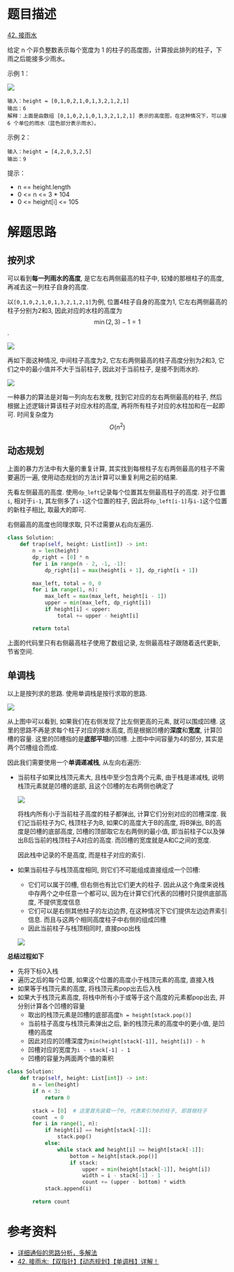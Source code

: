 # 题目描述

[42. 接雨水](https://leetcode-cn.com/problems/trapping-rain-water/)

给定 n 个非负整数表示每个宽度为 1 的柱子的高度图，计算按此排列的柱子，下雨之后能接多少雨水。

示例 1：

![](/resources/images/problems/rainwatertrap.png)

```
输入：height = [0,1,0,2,1,0,1,3,2,1,2,1]
输出：6
解释：上面是由数组 [0,1,0,2,1,0,1,3,2,1,2,1] 表示的高度图，在这种情况下，可以接 6 个单位的雨水（蓝色部分表示雨水）。
```

示例 2：
```
输入：height = [4,2,0,3,2,5]
输出：9
```

提示：

- n == height.length
- 0 <= n <= 3 * 104
- 0 <= height[i] <= 105

# 解题思路

## 按列求

可以看到**每一列雨水的高度**, 是它左右两侧最高的柱子中, 较矮的那根柱子的高度, 再减去这一列柱子自身的高度.

以`[0,1,0,2,1,0,1,3,2,1,2,1]`为例, 位置4柱子自身的高度为1, 它左右两侧最高的柱子分别为2和3, 因此对应的水柱的高度为$$\min(2, 3) - 1 = 1$$.

![](/resources/images/problems/fecc535fe1e90c9e47e528e919857643c66d094fa73ac0c493da621d7d99ccc0-image.png)

再如下面这种情况, 中间柱子高度为2, 它左右两侧最高的柱子高度分别为2和3, 它们之中的最小值并不大于当前柱子, 因此对于当前柱子, 是接不到雨水的.

![](/resources/images/problems/89e7671c4cc94bfde2f532d7871c83dfce00e80ba687100a8839d2ea5bf5cd28-image.png)

一种暴力的算法是对每一列向左右发散, 找到它对应的左右两侧最高的柱子, 然后根据上述逻辑计算该柱子对应水柱的高度, 再将所有柱子对应的水柱加和在一起即可. 时间复杂度为$$O(n^2)$$

## 动态规划

上面的暴力方法中有大量的重复计算, 其实找到每根柱子左右两侧最高的柱子不需要遍历一遍, 使用动态规划的方法计算可以重复利用之前的结果.

先看左侧最高的高度. 使用`dp_left`记录每个位置其左侧最高柱子的高度. 对于位置`i`, 相对于`i-1`, 其左侧多了`i-1`这个位置的柱子, 因此将`dp_left[i-1]`与`i-1`这个位置的新柱子相比, 取最大的即可.

右侧最高的高度也同理求取, 只不过需要从右向左遍历.

```python
class Solution:
    def trap(self, height: List[int]) -> int:
        n = len(height)
        dp_right = [0] * n
        for i in range(n - 2, -1, -1):
            dp_right[i] = max(height[i + 1], dp_right[i + 1])
        
        max_left, total = 0, 0
        for i in range(1, n):
            max_left = max(max_left, height[i - 1])
            upper = min(max_left, dp_right[i])
            if height[i] < upper:
                total += upper - height[i]

        return total
```

上面的代码里只有右侧最高柱子使用了数组记录, 左侧最高柱子跟随着迭代更新, 节省空间.

## 单调栈

以上是按列求的思路. 使用单调栈是按行求取的思路.

![](/resources/images/problems/1614045759-eAbzPQ-file_1614045759021.png)

从上图中可以看到, 如果我们在右侧发现了比左侧更高的元素, 就可以围成凹槽. 这里的思路不再是求每个柱子对应的接水高度, 而是根据凹槽的**深度**和**宽度**, 计算凹槽的容量. 这里的凹槽指的是**底部平坦**的凹槽. 上图中中间容量为4的部分, 其实是两个凹槽组合而成.

因此我们需要使用一个**单调递减栈**, 从左向右遍历:

- 当前柱子如果比栈顶元素大, 且栈中至少包含两个元素, 由于栈是递减栈, 说明栈顶元素就是凹槽的底部, 且这个凹槽的左右两侧也确定了

    ![](/resources/images/problems/1614045759-dSQRtB-file_1614045759044.png)

  将栈内所有小于当前柱子高度的柱子都弹出, 计算它们分别对应的凹槽深度. 我们记当前柱子为C, 栈顶柱子为B, 如果C的高度大于B的高度, 将B弹出, B的高度是凹槽的底部高度, 凹槽的顶部取它左右两侧的最小值, 即当前柱子C以及弹出B后当前的栈顶柱子A对应的高度. 而凹槽的宽度就是A和C之间的宽度.

  因此栈中记录的不是高度, 而是柱子对应的索引.

- 如果当前柱子与栈顶高度相同, 则它们不可能组成直接组成一个凹槽:
  - 它们可以属于凹槽, 但右侧也有比它们更大的柱子. 因此从这个角度来说栈中存两个之中任意一个都可以, 因为在计算它们代表的凹槽时只提供底部高度, 不提供宽度信息
  - 它们可以是右侧其他柱子的左边边界, 在这种情况下它们提供左边边界索引信息. 而且与这两个相同高度柱子中右侧的组成凹槽
  - 因此当前柱子与栈顶相同时, 直接pop出栈

  ![](/resources/images/problems/1614045759-dSQRtB-file_1614045759044.png)

**总结过程如下**

- 先将下标0入栈
- 遍历之后的每个位置, 如果这个位置的高度小于栈顶元素的高度, 直接入栈
- 如果等于栈顶元素的高度, 将栈顶元素pop出去后入栈
- 如果大于栈顶元素高度, 将栈中所有小于或等于这个高度的元素都pop出去, 并分别计算各个凹槽的容量
  - 取出的栈顶元素是凹槽的底部高度`h = height[stack.pop()]`
  - 当前柱子高度与栈顶元素弹出之后, 新的栈顶元素的高度中的更小值, 是凹槽的高度
  - 因此对应的凹槽深度为`min(height[stack[-1]], height[i]) - h`
  - 凹槽对应的宽度为`i - stack[-1] - 1`
  - 凹槽的容量为两面两个值的乘积

```python
class Solution:
    def trap(self, height: List[int]) -> int:
        n = len(height)
        if n < 3:
            return 0
        
        stack = [0]  # 这里首先装载一个0, 代表索引为0的柱子, 即首根柱子
        count  = 0
        for i in range(1, n):
            if height[i] == height[stack[-1]]:
                stack.pop()
            else:
                while stack and height[i] >= height[stack[-1]]:
                    bottom = height[stack.pop()]
                    if stack:
                        upper = min(height[stack[-1]], height[i])
                        width = i - stack[-1] - 1
                        count += (upper - bottom) * width
            stack.append(i)
        
        return count
```

# 参考资料

- [详细通俗的思路分析，多解法](https://leetcode-cn.com/problems/trapping-rain-water/solution/xiang-xi-tong-su-de-si-lu-fen-xi-duo-jie-fa-by-w-8/)
- [42. 接雨水:【双指针】【动态规划】【单调栈】详解！](https://leetcode-cn.com/problems/trapping-rain-water/solution/42-jie-yu-shui-shuang-zhi-zhen-dong-tai-wguic/)
